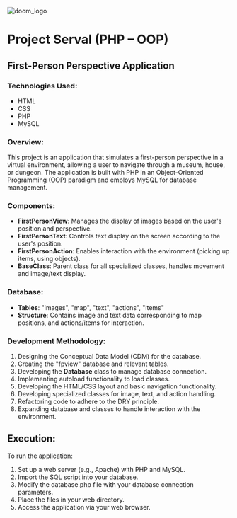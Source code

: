 ![doom_logo](https://github.com/L16H7N1N65/Project_serval_PHP_POO/assets/79063770/477b01ad-e6bc-4ddb-9cf1-74002b47cd78)

# Project Serval (PHP – OOP)

## First-Person Perspective Application

### Technologies Used:
- HTML
- CSS
- PHP
- MySQL

### Overview:
This project is an application that simulates a first-person perspective in a virtual environment, allowing a user to navigate through a museum, house, or dungeon. The application is built with PHP in an Object-Oriented Programming (OOP) paradigm and employs MySQL for database management.

### Components:
- **FirstPersonView**: Manages the display of images based on the user's position and perspective.
- **FirstPersonText**: Controls text display on the screen according to the user's position.
- **FirstPersonAction**: Enables interaction with the environment (picking up items, using objects).
- **BaseClass**: Parent class for all specialized classes, handles movement and image/text display.

### Database:
- **Tables**: "images", "map", "text", "actions", "items"
- **Structure**: Contains image and text data corresponding to map positions, and actions/items for interaction.

### Development Methodology:
1. Designing the Conceptual Data Model (CDM) for the database.
2. Creating the "fpview" database and relevant tables.
3. Developing the **Database** class to manage database connection.
4. Implementing autoload functionality to load classes.
5. Developing the HTML/CSS layout and basic navigation functionality.
6. Developing specialized classes for image, text, and action handling.
7. Refactoring code to adhere to the DRY principle.
8. Expanding database and classes to handle interaction with the environment.

## Execution:
To run the application:
1. Set up a web server (e.g., Apache) with PHP and MySQL.
2. Import the SQL script into your database.
3. Modify the database.php file with your database connection parameters.
4. Place the files in your web directory.
5. Access the application via your web browser.

